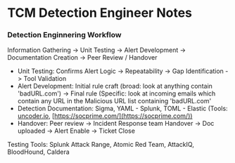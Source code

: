 # TCM Detection Engineer Notes

### Detection Enginnering Workflow

Information Gathering -> Unit Testing -> Alert Development -> Documentation Creation -> Peer Review / Handover

- Unit Testing: Confirms Alert Logic -> Repeatability -> Gap Identification -> Tool Validation
- Alert Development: Initial rule craft (broad: look at anything contain 'badURL.com') -> Final rule (Specific: look at incoming emails which contain any URL in the Malicious URL list containing 'badURL.com'
- Detection Documentation: Sigma, YAML - Splunk, TOML - Elastic (Tools: [uncoder.io](uncoder.io), [https://socprime.com/](https://socprime.com/))
- Handover: Peer review -> Incident Response team Handover -> Doc uploaded -> Alert Enable -> Ticket Close


Testing Tools: Splunk Attack Range, Atomic Red Team, AttackIQ, BloodHound, Caldera

